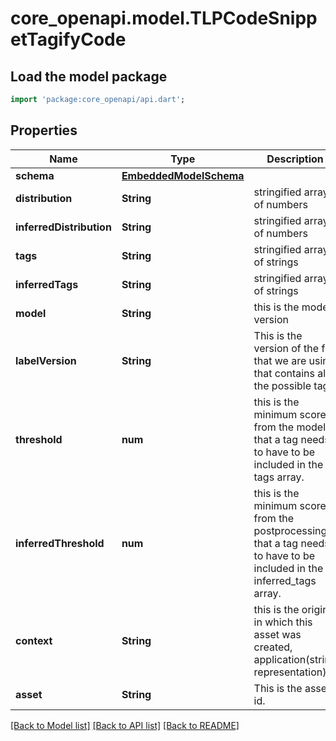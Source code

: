 # core_openapi.model.TLPCodeSnippetTagifyCode

## Load the model package
```dart
import 'package:core_openapi/api.dart';
```

## Properties
Name | Type | Description | Notes
------------ | ------------- | ------------- | -------------
**schema** | [**EmbeddedModelSchema**](EmbeddedModelSchema.md) |  | [optional] 
**distribution** | **String** | stringified array of numbers | 
**inferredDistribution** | **String** | stringified array of numbers | 
**tags** | **String** | stringified array of strings | 
**inferredTags** | **String** | stringified array of strings | 
**model** | **String** | this is the model version  | 
**labelVersion** | **String** | This is the version of the file that we are using that contains all the possible tags | 
**threshold** | **num** | this is the minimum score from the model that a tag needs to have to be included in the tags array. | 
**inferredThreshold** | **num** | this is the minimum score from the postprocessing that a tag needs to have to be included in the inferred_tags array. | 
**context** | **String** | this is the origin in which this asset was created, application(string representation) | 
**asset** | **String** | This is the asset id. | 

[[Back to Model list]](../README.md#documentation-for-models) [[Back to API list]](../README.md#documentation-for-api-endpoints) [[Back to README]](../README.md)


